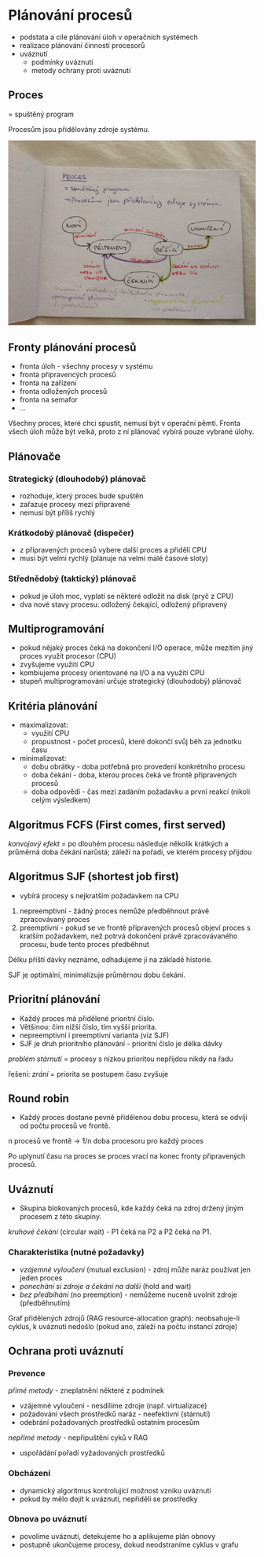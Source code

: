 # Plánování procesů
- podstata a cíle plánování úloh v operačních systémech
- realizace plánování činností procesorů
- uváznutí
    - podmínky uváznutí
    - metody ochrany proti uváznutí

## Proces
= spuštěný program

Procesům jsou přidělovány zdroje systému.

![](07/IMG_4406.JPG)

## Fronty plánování procesů
- fronta úloh - všechny procesy v systému
- fronta připravencých procesů
- fronta na zařízení
- fronta odložených procesů
- fronta na semafor
- ...

Všechny proces, které chci spustit, nemusí být v operační pěmti. Fronta všech úloh může být velká, proto z ní plánovač vybírá pouze vybrané úlohy.

## Plánovače

### Strategický (dlouhodobý) plánovač
- rozhoduje, který proces bude spuštěn
- zařazuje procesy mezi připravené
- nemusí být příliš rychlý

### Krátkodobý plánovač (dispečer)
- z připravených procesů vybere další proces a přidělí CPU
- musí být velmi rychlý (plánuje na velmi malé časové sloty)

### Střednědobý (taktický) plánovač
- pokud je úloh moc, vyplatí se některé odložit na disk (pryč z CPU)
- dva nové stavy procesu: odložený čekající, odložený připravený

## Multiprogramování
- pokud nějaký proces čeká na dokončení I/O operace, může mezitím jiný proces využít procesor (CPU)
- zvyšujeme využití CPU
- kombiujeme procesy orientované na I/O a na využití CPU
- stupeň multiprogramování určuje strategický (dlouhodobý) plánovač

## Kritéria plánování
- maximalizovat:
    - využití CPU
    - propustnost - počet procesů, které dokončí svůj běh za jednotku času
- minimalizovat:
    - dobu obrátky - doba potřebná pro provedení konkrétního procesu
    - doba čekání - doba, kterou proces čeká ve frontě připravených procesů
    - doba odpovědi - čas mezi zadáním požadavku a první reakcí (nikoli celým výsledkem)

## Algoritmus FCFS (First comes, first served)

_konvojový efekt_ = po dlouhém procesu následuje několik krátkých a průměrná doba čekání narůstá; záleží na pořadí, ve kterém procesy přijdou

## Algoritmus SJF (shortest job first)
- vybírá procesy s nejkratším požadavkem na CPU

1. nepreemptivní - žádný proces nemůže předběhnout právě zpracovávaný proces
2. preemptivní - pokud se ve frontě připravených procesů objeví proces s kratším požadavkem, než potrvá dokončení právě zpracovávaného procesu, bude tento proces předběhnut

Délku příští dávky neznáme, odhadujeme ji na základě historie.

SJF je optimální, minimalizuje průměrnou dobu čekání.

## Prioritní plánování
- Každý proces má přidělené prioritní číslo.
- Většinou: čím nižší číslo, tím vyšší priorita.
- nepreemptivní i preemptivní varianta (viz SJF)
- SJF je druh prioritního plánování - prioritní číslo je délka dávky

_problém stárnutí_ = procesy s nízkou prioritou nepřijdou nikdy na řadu

řešení: _zrání_ = priorita se postupem času zvyšuje

## Round robin
- Každý proces dostane pevně přidělenou dobu procesu, která se odvíjí od počtu procesů ve frontě.

n procesů ve frontě -> 1/n doba procesoru pro každý proces

Po uplynutí času na proces se proces vrací na konec fronty připravených procesů.

## Uváznutí
- Skupina blokovaných procesů, kde každý čeká na zdroj držený jiným procesem z této skupiny.

_kruhové čekání_ (circular wait) - P1 čeká na P2 a P2 čeká na P1.

### Charakteristika (nutné požadavky)
- _vzájemné vyloučení_ (mutual exclusion) - zdroj může naráz používat jen jeden proces
- _ponechání si zdroje a čekání na další_ (hold and wait)
- _bez předbíhání_ (no preemption) - nemůžeme nuceně uvolnit zdroje (předběhnutím)

Graf přidělených zdrojů (RAG resource-allocation graph): neobsahuje-li cyklus, k uváznutí nedošlo (pokud ano, záleží na počtu instancí zdroje)

## Ochrana proti uváznutí

### Prevence
_přímé metody_ - zneplatnění některé z podmínek

- vzájemné vyloučení - nesdílíme zdroje (např. virtualizace)
- požadování všech prostředků naráz - neefektivní (stárnutí)
- odebrání požadovaných prostředků ostatním procesům

_nepřímé metody_ - nepřipuštění cyků v RAG
- uspořádání pořadí vyžadovaných prostředků

### Obcházení
- dynamický algoritmus kontrolující možnost vzniku uváznutí
- pokud by mělo dojít k uváznutí, nepřidělí se prostředky

### Obnova po uváznutí
- povolíme uváznutí, detekujeme ho a aplikujeme plán obnovy
- postupně ukončujeme procesy, dokud neodstraníme cyklus v grafu


